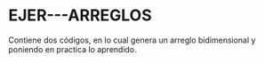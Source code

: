 # EJER---ARREGLOS
Contiene dos códigos, en lo cual genera un arreglo bidimensional y poniendo en practica lo aprendido.
